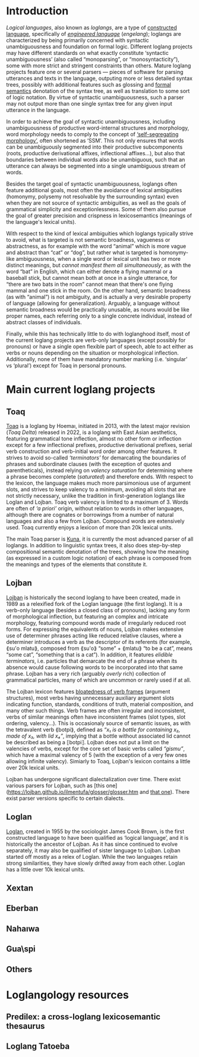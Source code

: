 
# Introduction

*Logical languages*, also known as *loglangs*, are a type of [constructed language](https://en.wikipedia.org/wiki/Constructed_language), specifically of [*engineered language*](https://en.wikipedia.org/wiki/Enginereed_language) (*engelang*); loglangs are characterized by being primarily concerned with syntactic unambiguousness and foundation on formal logic.
Different loglang projects may have different standards on what exactly constitute ‘syntactic unambiguousness’ (also called “monoparsing”, or “monosyntacticity”), some with more strict and stringent constraints than others.
Mature loglang projects feature one or several parsers — pieces of software for parsing utterances and texts in the language, outputing more or less detailed syntax trees, possibly with additional features such as glossing and [formal semantics](https://en.wikipedia.org/wiki/Formal_semantics) denotation of the syntax tree, as well as translation to some sort of logic notation.
By virtue of syntactic unambiguousness, such a parser may not output more than one single syntax tree for any given input utterance in the language.

In order to achieve the goal of syntactic unambiguousness, including unambiguousness of productive word-internal structures and morphology, word morphology needs to comply to the concept of [‘self-segregating morphology’](https://tmh.conlang.org/self-segregating-morphology/), often shortened as ‘SSM’. This not only ensures that words can be unambiguously segmented into their productive subcomponents (roots, productive derivational affixes, inflectional affixes…), but also that boundaries between individual words also be unambiguous, such that an utterance can always be segmented into a single unambiguous stream of words.

Besides the target goal of syntactic unambiguousness, loglangs often feature additional goals, most often the avoidance of lexical ambiguities (homonymy, polysemy not resolvable by the surrounding syntax) even when they are not source of syntactic ambiguities, as well as the goals of grammatical simplicity and exceptionlessness. Some of them also pursue the goal of greater precision and crispness in lexicosemantics (meanings of the language's lexical units).

With respect to the kind of lexical ambiguities which loglangs typically strive to avoid, what is targeted is not semantic broadness, vagueness or abstractness, as for example with the word “animal” which is more vague and abstract than “cat” or “dog”, but rather what is targeted is homonymy-like ambiguousness, when a single word or lexical unit has two or more distinct meanings, but *cannot manifest them all simultaneously*, as with the word “bat” in English, which can either denote a flying mammal or a baseball stick, but cannot mean both at once in a single utterance, for “there are two bats in the room” cannot mean that there's one flying mammal and one stick in the room.
On the other hand, semantic broadness (as with “animal”) is not ambiguity, and is actually a very desirable property of language (allowing for generalization). Arguably, a language without semantic broadness would be practically unusable, as nouns would be like proper names, each referring only to a single concrete individual, instead of abstract classes of individuals.

Finally, while this has technically little to do with loglanghood itself, most of the current loglang projects are verb-only languages (except possibly for pronouns) or have a single open flexible part of speech, able to act either as verbs or nouns depending on the situation or morphological inflection. Additionally, none of them have mandatory number marking (i.e. ‘singular’ vs ‘plural’) except for Toaq in personal pronouns.


# Main current loglang projects

## Toaq

[Toaq](https://toaq.net/) is a loglang by Hoemaı, initiated in 2013, with the latest major revision (*Toaq Delta*) released in 2022, is a loglang with East Asian aesthetics, featuring grammatical tone inflection, almost no other form or inflection except for a few inflectional prefixes, productive derivational prefixes, serial verb construction and verb-initial word order among other features. It strives to avoid so-called *‘terminators’* for demarcating the boundaries of phrases and subordinate clauses (with the exception of quotes and parentheticals), instead relying on *valency saturation* for determining where a phrase becomes complete (*saturated*) and therefore ends.
With respect to the lexicon, the language makes much more parsimonious use of argument slots, and strives to keep valency to a minimum, avoiding all slots that are not strictly necessary, unlike the tradition in first-generation loglangs like Loglan and Lojban. Toaq verb valency is limited to a maximum of 3. Words are often of *‘a priori’* origin, without relation to words in other languages, although there are cognates or borrowings from a number of natural languages and also a few from Lojban. Compound words are extensively used. Toaq currently enjoys a lexicon of more than 20k lexical units.

The main Toaq parser is [Kuna](https://toaq.net/kuna/), it is currently the most advanced parser of all loglangs. In addition to linguistic syntax trees, it also does step-by-step compositional semantic denotation of the trees, showing how the meaning (as expressed in a custom logic notation) of each phrase is composed from the meanings and types of the elements that constitute it.

## Lojban

[Lojban](https://www.lojban.org/) is historically the second loglang to have been created, made in 1989 as a relexified fork of the Loglan language (the first loglang). It is a verb-only language (besides a closed class of pronouns), lacking any form of morphological inflection, but featuring an complex and intricate morphology, featuring compound words made of irregularly reduced root forms. For expressing the equivalents of nouns, Lojban makes extensive use of determiner phrases acting like reduced relative clauses, where a determiner introduces a verb as the descriptor of its referents (for example, ⟪su'o mlatu⟫, composed from ⟪su'o⟫ “some” + ⟪mlatu⟫ “to be a cat”, means “some cat”, “something that is a cat”). In addition, it features *elidible terminators*, i.e. particles that demarcate the end of a phrase when its absence would cause following words to be incorporated into that same phrase. Lojban has a very rich (arguably *overly* rich) collection of grammatical particles, many of which are uncommon or rarely used if at all.

The Lojban lexicon features [bloatedness of verb frames](<https://mw.lojban.org/papri/Bloated_Gismu_Syndrome>) (argument structures), most verbs having unnecessary auxiliary argument slots indicating function, standards, conditions of truth, material composition, and many other such things. Verb frames are often irregular and inconsistent, verbs of similar meanings often have inconsistent frames (slot types, slot ordering, valency…). This is occasionaly source of semantic issues, as with the tetravalent verb ⟪botpi⟫, defined as *“x₁ is a bottle for containing x₂, made of x₃, with lid x₄”*, implying that a bottle without associated lid cannot be described as being a ⟦botpi⟧. Lojban does not put a limit on the valencies of verbs, except for the core set of basic verbs called *“gismu”*, which have a maximal valency of 5 (with the exception of a very few ones allowing infinite valency). Simiarly to Toaq, Lojban's lexicon contains a little over 20k lexical units.

Lojban has undergone significant dialectalization over time. There exist various parsers for Lojban, such as [this one](<https://lojban.github.io/ilmentufa/glosser/glosser.htm> and [that one](<https://lojban.github.io/ilmentufa/camxes.html>)). There exist parser versions specific to certain dialects.


## Loglan

[Loglan](<http://www.loglan.org/>), created in 1955 by the sociologist James Cook Brown, is the first constructed language to have been qualified as ‘logical language’, and it is historically the ancestor of Lojban. As it has since continued to evolve separately, it may also be qualified of sister language to Lojban. Lojban started off mostly as a relex of Loglan. While the two languages retain strong similarities, they have slowly drifted away from each other. Loglan has a little over 10k lexical units.

## Xextan

## Eberban

## Nahaıwa

## Gua\spi

## Others

# Loglangology resources

## Predilex: a cross-loglang lexicosemantic thesaurus

## Loglang Tatoeba


